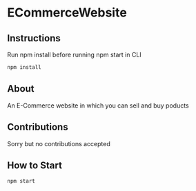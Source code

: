# ECommerceWebsite
## Instructions
Run npm install before running npm start in CLI
```bash
npm install
```
## About 
An E-Commerce website in which you can sell and buy poducts

## Contributions
Sorry but no contributions accepted

## How to Start
```bash
npm start
```
